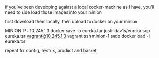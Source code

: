 if you've been developing against a local docker-machine as I have, you'll need to side load those images into your minion

first download them locally, then upload to docker on your minion


MINION IP : 10.245.1.3
docker save -o eureka.tar justindav1s/eureka
scp eureka.tar vagrant@10.245.1.3
vagrant ssh minion-1
sudo docker load -i eureka.tar

repeat for config, hystrix, product and basket

